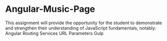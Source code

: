 # Angular-Music-Page
This assignment will provide the opportunity for the student to demonstrate and strengthen their understanding of JavaScript fundamentals, notably:  Angular Routing Services URL Parameters Gulp
